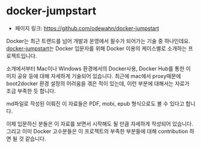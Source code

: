 # docker-jumpstart
- 페이지 링크: https://github.com/odewahn/docker-jumpstart

Docker는 최근 트랜드를 넘어 개발과 운영에서 필수가 되어가는 기술 중 하나인데요.
[docker-jumpstart](https://github.com/odewahn/docker-jumpstart)는 Docker 입문자를 위해 Docker 이용의 케이스별로 소개하는 프로젝트입니다.

소개에서부터 Mac이나 Windows 환경에서의 Docker사용, Docker Hub를 통한 이미지 공유 등에 대해 자세하게 기술되어 있습니다. 
최근에 mac에서 proxy때문에 boot2docker 환경 설정의 어려움을 겪은 적이 있는데, 이런 부분에 대해서는 자료가 조금 부족한 듯 합니다.

md파일로 작성된 이뤄진 이 자료들은 PDF, mobi, epub 형식으로도 볼 수 있다고 합니다.

이제 입문하신 분들은 이 자료를 보면서 시작해도 될 만큼 자세하게 작성되어 있습니다. 
그리고 이미 Docker 고수분들은 이 프로젝트의 부족한 부분들에 대해 contribution 하면 될 것 같습니다.

